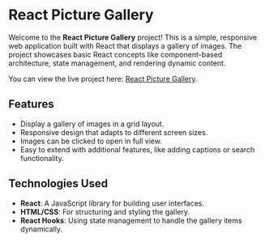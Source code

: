 # React Picture Gallery

Welcome to the **React Picture Gallery** project! This is a simple, responsive web application built with React that displays a gallery of images. The project showcases basic React concepts like component-based architecture, state management, and rendering dynamic content.

You can view the live project here: [React Picture Gallery](https://nehasaleemdesai.github.io/react-picture-gallery/).

## Features

- Display a gallery of images in a grid layout.
- Responsive design that adapts to different screen sizes.
- Images can be clicked to open in full view.
- Easy to extend with additional features, like adding captions or search functionality.

## Technologies Used

- **React**: A JavaScript library for building user interfaces.
- **HTML/CSS**: For structuring and styling the gallery.
- **React Hooks**: Using state management to handle the gallery items dynamically.
